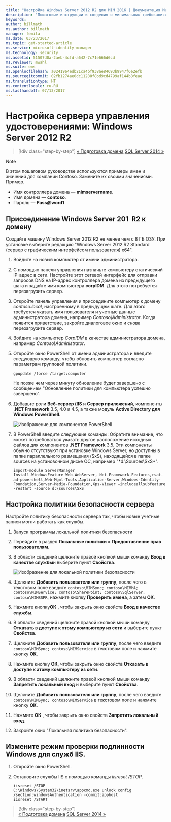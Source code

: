 ```yaml
---
title: "Настройка Windows Server 2012 R2 для MIM 2016 | Документация Майкрософт"
description: "Пошаговые инструкции и сведения о минимальных требованиях для подготовки Windows Server 2012 RS к работе с MIM 2016."
keywords: 
author: billmath
ms.author: billmath
manager: femila
ms.date: 03/23/2017
ms.topic: get-started-article
ms.service: microsoft-identity-manager
ms.technology: security
ms.assetid: 51507d0a-2aeb-4cfd-a642-7c71e666d6cd
ms.reviewer: mwahl
ms.suite: ems
ms.openlocfilehash: a0241964edb21ca4bf938ae84693b9947f6e2efb
ms.sourcegitcommit: 02fb1274ae0dc11288f8bd9cd4799af144b8feae
ms.translationtype: HT
ms.contentlocale: ru-RU
ms.lasthandoff: 07/13/2017
---
```

# <a name="set-up-an-identity-management-server-windows-server-2012-r2"></a>Настройка сервера управления удостоверениями: Windows Server 2012 R2

>[!div class="step-by-step"]
[« Подготовка домена](preparing-domain.md)
[SQL Server 2014 »](prepare-server-sql2014.md)

> [!NOTE]
> В этом пошаговом руководстве используются примеры имен и значений для компании Contoso. Замените их своими значениями. Пример.
> - Имя контроллера домена — **mimservername**.
> - Имя домена — **contoso**.
> - Пароль — **Pass@word1**

## <a name="join-windows-server-2012-r2-to-your-domain"></a>Присоединение Windows Server 201  R2 к домену

Создайте машину Windows Server 2012 R2 не менее чем с 8 ГБ ОЗУ. При установке выберите редакцию "Windows Server 2012 R2 Standard (сервер с графическим интерфейсом пользователя) x64".

1. Войдите на новый компьютер от имени администратора.

2. С помощью панели управления назначьте компьютеру статический IP-адрес в сети. Настройте этот сетевой интерфейс для отправки запросов DNS на IP-адрес контроллера домена из предыдущего шага и задайте имя компьютера **corpIDM**.  Для этого потребуется перезагрузить сервер.

3. Откройте панель управления и присоедините компьютер к домену *contoso.local*, настроенному в предыдущем шаге.  Для этого требуется указать имя пользователя и учетные данные администратора домена, например *Contoso\Administrator*.  Когда появится приветствие, закройте диалоговое окно и снова перезагрузите сервер.

4. Войдите на компьютер *CorpIDM* в качестве администратора домена, например *Contoso\Administrator*.

5. Откройте окно PowerShell от имени администратора и введите следующую команду, чтобы обновить компьютер согласно параметрам групповой политики.

    ```
    gpupdate /force /target:computer
    ```

    Не позже чем через минуту обновление будет завершено с сообщением "Обновление политики для компьютера успешно завершено".

6. Добавьте роли **Веб-сервер (IIS** и **Сервер приложений**, компоненты **.NET Framework** 3.5, 4.0 и 4.5, а также модуль **Active Directory для Windows PowerShell**.

    ![Изображение для компонентов PowerShell](media/MIM-DeployWS2.png)

7. В PowerShell введите следующие команды: Обратите внимание, что может потребоваться указать другое расположение исходных файлов для компонентов **.NET Framework** 3.5. Эти компоненты обычно отсутствуют при установке Windows Server, но доступны в папке параллельного размещения (SxS), находящейся в папке sources на установочном диске ОС, например "*d:\Sources\SxS\*".

    ```
    import-module ServerManager
    Install-WindowsFeature Web-WebServer, Net-Framework-Features,rsat-ad-powershell,Web-Mgmt-Tools,Application-Server,Windows-Identity-Foundation,Server-Media-Foundation,Xps-Viewer –includeallsubfeature -restart -source d:\sources\SxS
    ```

## <a name="configure-the-server-security-policy"></a>Настройка политики безопасности сервера

Настройте политику безопасности сервера так, чтобы новые учетные записи могли работать как службы.

1. Запуск программы локальной политики безопасности

2. Перейдите в раздел **Локальные политики > Предоставление прав пользователям**.

3. В области сведений щелкните правой кнопкой мыши команду **Вход в качестве службы**и выберите пункт **Свойства**.

    ![Изображение для локальной политики безопасности](media/MIM-DeployWS3.png)

4. Щелкните **Добавить пользователя или группу**, после чего в текстовом поле введите `contoso\MIMSync; contoso\MIMMA; contoso\MIMService; contoso\SharePoint; contoso\SqlServer; contoso\MIMSSPR`, нажмите кнопку **Проверить имена**, а затем **ОК**.

5. Нажмите кнопку**ОК** , чтобы закрыть окно свойств **Вход в качестве службы**.

6.  В области сведений щелкните правой кнопкой мыши команду **Отказать в доступе к этому компьютеру из сети** и выберите пункт **Свойства**.

7. Щелкните **Добавить пользователя или группу**, после чего введите `contoso\MIMSync; contoso\MIMService` в текстовом поле и нажмите кнопку **ОК**.

8. Нажмите кнопку **ОК**, чтобы закрыть окно свойств **Отказать в доступе к этому компьютеру из сети**.

9. В области сведений щелкните правой кнопкой мыши команду **Запретить локальный вход** и выберите пункт **Свойства**.

10. Щелкните **Добавить пользователя или группу**, после чего введите `contoso\MIMSync; contoso\MIMService` в текстовом поле и нажмите кнопку **ОК**.

11. Нажмите **ОК** , чтобы закрыть окно свойств **Запретить локальный вход**.

12. Закройте окно "Локальная политика безопасности".


## <a name="change-the-iis-windows-authentication-mode"></a>Измените режим проверки подлинности Windows для служб IIS.

1.  Откройте окно PowerShell.

2.  Остановите службы IIS с помощью команды *iisreset /STOP*.

    ```
    iisreset /STOP
    C:\Windows\System32\inetsrv\appcmd.exe unlock config /section:windowsAuthentication -commit:apphost
    iisreset /START
    ```

>[!div class="step-by-step"]  
[« Подготовка домена](preparing-domain.md)
[SQL Server 2014 »](prepare-server-sql2014.md)
